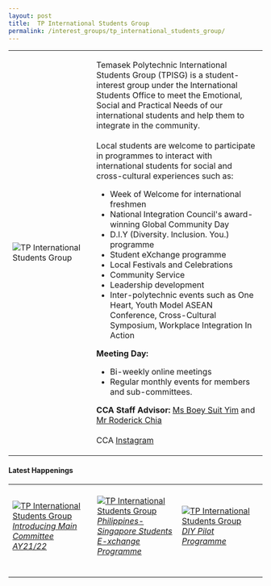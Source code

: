 ```yaml
---
layout: post
title:  TP International Students Group
permalink: /interest_groups/tp_international_students_group/
---
```


<div>
    <table>
        <tr>
            <td style="width:33%"><image src="/images/CCA_tp_international_students_group.jpg" style="display:block;margin-left:auto;margin-right:auto;" alt="TP International Students Group"></image></td>
            <td>
                <p>
                    Temasek Polytechnic International Students Group (TPISG) is a student-interest group under the International Students Office to meet the Emotional, Social and Practical Needs of our international students and help them to integrate in the community.<br>
                    <br>
                    Local students are welcome to participate in programmes to interact with international students for social and cross-cultural experiences such as:<br>
                </p>
                    <ul>
                        <li>Week of Welcome for international freshmen</li>
                        <li>National Integration Council's award-winning Global Community Day</li>
                        <li>D.I.Y (Diversity. Inclusion. You.) programme</li>
                        <li>Student eXchange programme</li>
                        <li>Local Festivals and Celebrations</li>
                        <li>Community Service</li>
                        <li>Leadership development</li>
                        <li>Inter-polytechnic events such as One Heart, Youth Model ASEAN Conference, Cross-Cultural Symposium, Workplace Integration In Action</li>
                    </ul>
                <p>
                    <b>Meeting Day:</b><br>
                </p>
                <ul>
                    <li>Bi-weekly online meetings</li>
                    <li>Regular monthly events for members and sub-committees.</li>
                </ul>
                <p>
                    <b>CCA Staff Advisor:</b> <a href="mailto:suityim@tp.edu.sg">Ms Boey Suit Yim</a> and <a href="mailto:Roderick_CHIA@TP.EDU.SG">Mr Roderick Chia</a><br>
                    <br>
                    CCA <a href="https://www.instagram.com/tpisg">Instagram</a>
                </p>
            </td>
        </tr>
    </table>
</div>

#### Latest Happenings

<div>
    <table>
        <tr>
            <td style="width:33%"><br>
                <a href="https://www.instagram.com/p/CPAzcyPnBlI/">
                    <image src="/images/CCA-tpisg-ig4.png" style="display:block;margin-left:auto;margin-right:auto;" alt="TP International Students Group">
                    <h6 style="margin-top:0%">Introducing Main Committee AY21/22</h6>
                    </image>
                </a>
            </td>
            <td style="width:33%"><br>
                <a href="https://www.instagram.com/p/COQGStnHLTC/">
                    <image src="/images/CCA-tpisg-ig5.png" style="display:block;margin-left:auto;margin-right:auto;" alt="TP International Students Group">
                    <h6 style="margin-top:0%">Philippines-Singapore Students E-xchange Programme </h6>
                    </image>
                </a>
            </td>
            <td style="width:33%"><br>
                <a href="https://www.instagram.com/p/CFcF7NjH5dE/">
                    <image src="/images/CCA-tpisg_IG3.jpg" style="display:block;margin-left:auto;margin-right:auto;" alt="TP International Students Group">
                    <h6 style="margin-top:0%">DIY Pilot Programme</h6>
                    </image>
                </a>
            </td>
        </tr>
    </table>
</div>
